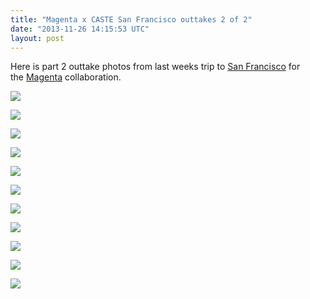 ```yaml
---
title: "Magenta x CASTE San Francisco outtakes 2 of 2"
date: "2013-11-26 14:15:53 UTC"
layout: post
---
```


<p>Here is part 2 outtake photos from last weeks trip to <a href="http://www.youtube.com/watch?v=n32-FRbLeI4">San Francisco</a> for the <a href="http://www.magentaskateboards.com/">Magenta</a> collaboration.</p>
<p><img src="http://media.tumblr.com/e63fd2cdac2a936408c83d6e80e0c9d0/tumblr_inline_mwvjifH4Sk1rf4blg.jpg"/></p>
<p><img src="http://media.tumblr.com/d1b4e051c7b296faf721b2af91ef26c5/tumblr_inline_mwvjiiG0sQ1rf4blg.jpg"/></p>
<p><img src="http://media.tumblr.com/ccd055c748d973a699a43943d3f1ac66/tumblr_inline_mwvjinmzJi1rf4blg.jpg"/></p>
<p><img src="http://media.tumblr.com/883e2654d1565110ed0712ffce0d97cd/tumblr_inline_mwvjirXXMr1rf4blg.jpg"/></p>
<p><img src="http://media.tumblr.com/419b35d67248e77e765f0ee2b2202cb6/tumblr_inline_mwvjivO1Sr1rf4blg.jpg"/></p>
<p><img src="http://media.tumblr.com/65e374d3a017ac5490c3f72e5acaf3e0/tumblr_inline_mwvjizQHfn1rf4blg.jpg"/></p>
<p><img src="http://media.tumblr.com/9d6cad48eb4b8f95ef3944ba73448946/tumblr_inline_mwvjj4h5Ji1rf4blg.jpg"/></p>
<p><img src="http://media.tumblr.com/9d147a6f8c9f2ce6b4299a282584978c/tumblr_inline_mwvjj8dDAC1rf4blg.jpg"/></p>
<p><img src="http://media.tumblr.com/7343f3160c5ce35963bf78733cfab64e/tumblr_inline_mwvjjejYnQ1rf4blg.jpg"/></p>
<p><img src="http://media.tumblr.com/659eb27ff43d5c3e9a76a319a25d2cf7/tumblr_inline_mwvjjhzloU1rf4blg.jpg"/></p>
<p><img src="http://media.tumblr.com/b349e425665cbf13ae97ff6da2adda28/tumblr_inline_mwvjjm1x3O1rf4blg.jpg"/></p>
